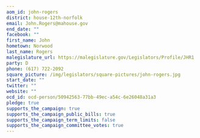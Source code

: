 ```yaml
---
aom_id: john-rogers
district: house-12th-norfolk
email: John.Rogers@mahouse.gov
end_date: ""
facebook: ""
first_name: John
hometown: Norwood
last_name: Rogers
malegislature_url: https://malegislature.gov/Legislators/Profile/JHR1
party: D
phone: (617) 722-2092
square_picture: /img/legislators/square-pictures/john-rogers.jpg
start_date: ""
twitter: ""
website: ""
ocd_id: ocd-person/50942563-77bb-49ec-a54c-6e26048a31a3
pledge: true
supports_the_campaign: true
supports_the_campaign_public_bills: true
supports_the_campaign_term_limits: false
supports_the_campaign_committee_votes: true
---
```

